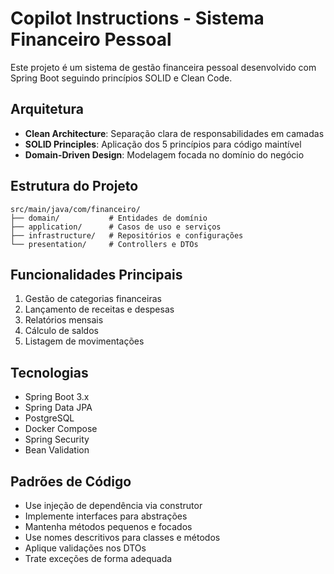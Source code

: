 # Copilot Instructions - Sistema Financeiro Pessoal

Este projeto é um sistema de gestão financeira pessoal desenvolvido com Spring Boot seguindo princípios SOLID e Clean Code.

## Arquitetura

- **Clean Architecture**: Separação clara de responsabilidades em camadas
- **SOLID Principles**: Aplicação dos 5 princípios para código maintível
- **Domain-Driven Design**: Modelagem focada no domínio do negócio

## Estrutura do Projeto

```
src/main/java/com/financeiro/
├── domain/           # Entidades de domínio
├── application/      # Casos de uso e serviços
├── infrastructure/   # Repositórios e configurações
└── presentation/     # Controllers e DTOs
```

## Funcionalidades Principais

1. Gestão de categorias financeiras
2. Lançamento de receitas e despesas
3. Relatórios mensais
4. Cálculo de saldos
5. Listagem de movimentações

## Tecnologias

- Spring Boot 3.x
- Spring Data JPA
- PostgreSQL
- Docker Compose
- Spring Security
- Bean Validation

## Padrões de Código

- Use injeção de dependência via construtor
- Implemente interfaces para abstrações
- Mantenha métodos pequenos e focados
- Use nomes descritivos para classes e métodos
- Aplique validações nos DTOs
- Trate exceções de forma adequada
